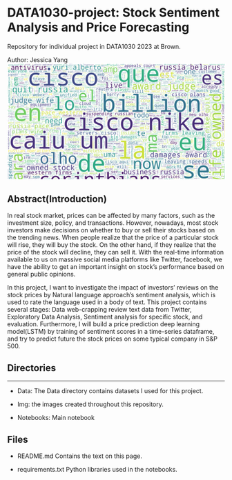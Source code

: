 # DATA1030-project: Stock Sentiment Analysis and Price Forecasting
Repository for individual project in DATA1030 2023 at Brown.

Author: Jessica Yang
![sentiment analysis on Stock](image.png)

## Abstract(Introduction)

In real stock market, prices can be affected by many factors, such as the investment size, policy, and transactions. However, nowadays, most stock investors make decisions on whether to buy or sell their stocks based on the trending news. When people realize that the price of a particular stock will rise, they will buy the stock. On the other hand, if they realize that the price of the stock will decline, they can sell it. With the real-time information available to us on massive social media platforms like Twitter, facebook, we have the ability to get an important insight on stock’s performance based on general public opinions. 

In this project, I want to investigate the impact of investors’ reviews on the stock prices by Natural language approach’s sentiment analysis, which is used to rate the language used in a body of text. This project contains several stages: Data web-crapping review text data from Twitter, Exploratory Data Analysis, Sentiment analysis for specific stock, and evaluation. Furthermore, I will build a price prediction deep learning model(LSTM) by training of sentiment scores in a time-series dataframe, and try to predict future the stock prices on some typical company in S&P 500.  


## Directories
***
* Data: The Data directory contains datasets I used for this project.

* Img: the images created throughout this repository.

* Notebooks: Main notebook 

## Files

* README.md Contains the text on this page.

* requirements.txt Python libraries used in the notebooks.
